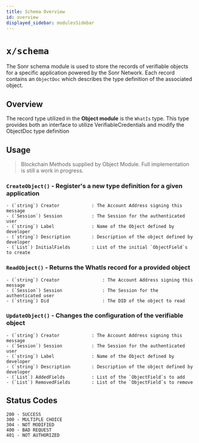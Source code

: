 ```yaml
---
title: Schema Overview
id: overview
displayed_sidebar: modulesSidebar
---
```


# `x/schema`
The Sonr schema module is used to store the records of verifiable objects for a specific application powered by the Sonr Network. Each record contains an `ObjectDoc` which describes the type definition of the associated object.

## Overview

The record type utilized in the **Object module** is the `WhatIs` type. This type provides both an interface to utilize VerifiableCredentials and modify the ObjectDoc type definition

## Usage

> Blockchain Methods supplied by Object Module. Full implementation is still a work in progress.

### `CreateObject()` - Register's a new type definition for a given application

```Text
- (`string`) Creator            : The Account Address signing this message
- (`Session`) Session           : The Session for the authenticated user
- (`string`) Label              : Name of the Object defined by developer
- (`string`) Description        : Description of the object defined by developer
- (`List`) InitialFields        : List of the initial `ObjectField`s to create
```

### `ReadObject()` - Returns the WhatIs record for a provided object

```Text
- (`string`) Creator                : The Account Address signing this message
- (`Session`) Session               : The Session for the authenticated user
- (`string`) Did                    : The DID of the object to read
```

### `UpdateObject()` - Changes the configuration of the verifiable object

```Text
- (`string`) Creator            : The Account Address signing this message
- (`Session`) Session           : The Session for the authenticated user
- (`string`) Label              : Name of the Object defined by developer
- (`string`) Description        : Description of the object defined by developer
- (`List`) AddedFields          : List of the `ObjectField`s to add
- (`List`) RemovedFields        : List of the `ObjectField`s to remove
```

## Status Codes

```
200 - SUCCESS
300 - MULTIPLE CHOICE
304 - NOT MODIFIED
400 - BAD REQUEST
401 - NOT AUTHORIZED

```


